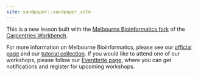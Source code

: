 ```yaml
---
site: sandpaper::sandpaper_site
---
```


This is a new lesson built with the [Melbourne Bioinformatics fork](https://github.com/melbournebioinformatics/workbench-template-rmd) of the [Carpentries Workbench](workbench).

For more information on Melbourne Bioinformatics, please see our [official page](mb-uom-page) and our [tutorial collection](mb-tutorials). If you would like to attend one of our workshops, please follow our [Eventbrite page](https://www.eventbrite.com.au/d/australia--melbourne/melbourne-bioinformatics/), where you can get notifications and register for upcoming workshops.

[mb-uom-page]: https://mdhs.unimelb.edu.au/melbournebioinformatics
[mb-tutorials]: https://melbournebioinformatics.github.io/MelBioInf_docs/
[mb-eventbrite]: https://www.eventbrite.com.au/d/australia--melbourne/melbourne-bioinformatics/
[workbench]: https://carpentries.github.io/sandpaper-docs

